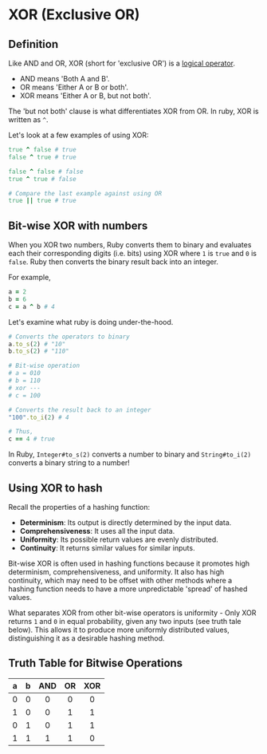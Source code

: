 # XOR (Exclusive OR)

## Definition

Like AND and OR, XOR (short for 'exclusive OR') is a [logical operator][log-op].

+ AND means 'Both A and B'.
+ OR means 'Either A or B or both'.
+ XOR means 'Either A or B, but not both'.

The 'but not both' clause is what differentiates XOR from OR. In ruby, XOR is written as `^`.

Let's look at a few examples of using XOR:
```rb
true ^ false # true
false ^ true # true

false ^ false # false
true ^ true # false

# Compare the last example against using OR
true || true # true
```

## Bit-wise XOR with numbers

When you XOR two numbers, Ruby converts them to binary and evaluates each their
corresponding digits (i.e. bits) using XOR where `1` is `true` and `0` is
`false`. Ruby then converts the binary result back into an integer.

For example,

```ruby
a = 2
b = 6
c = a ^ b # 4
```

Let's examine what ruby is doing under-the-hood.

```rb
# Converts the operators to binary
a.to_s(2) # "10"
b.to_s(2) # "110"

# Bit-wise operation
# a = 010
# b = 110
# xor ---
# c = 100

# Converts the result back to an integer
"100".to_i(2) # 4

# Thus,
c == 4 # true
```

In Ruby, `Integer#to_s(2)` converts a number to binary and `String#to_i(2)` converts a binary string to a number!

## Using XOR to hash

Recall the properties of a hashing function:  
+ **Determinism**: Its output is directly determined by the input data.
+ **Comprehensiveness**: It uses all the input data.
+ **Uniformity**: Its possible return values are evenly distributed.
+ **Continuity**: It returns similar values for similar inputs.

Bit-wise XOR is often used in hashing functions because it promotes high
determinism, comprehensiveness, and uniformity. It also has high continuity,
which may need to be offset with other methods where a hashing function needs to
have a more unpredictable 'spread' of hashed values.

What separates XOR from other bit-wise operators is uniformity - Only XOR returns
`1` and `0` in equal probability, given any two inputs (see truth tale below). This allows it to
produce more uniformly distributed values, distinguishing it as a desirable
hashing method.

## Truth Table for Bitwise Operations

| a | b | AND | OR | XOR |
|:-:|:-:|:---:|:--:|:---:|
| 0 | 0 |  0  |  0 |  0  |
| 1 | 0 |  0  |  1 |  1  |
| 0 | 1 |  0  |  1 |  1  |
| 1 | 1 |  1  |  1 |  0  |


[truth-tables]: http://lampiweb.com/help/freebasic/TblTruth.html
[log-op]: https://en.wikipedia.org/wiki/Logical_connective
